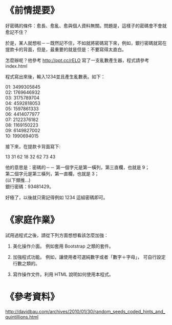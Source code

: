 # 《前情提要》


好密碼的條件：愈長、愈亂、愈與個人資料無關。問題是，這樣子的密碼會不會就愈記不住？

於是，某人就想啦－－既然記不住，不如就將密碼寫下來，例如，銀行密碼就寫在提款卡的背面，但是，最重要的就是但是：不要寫得太直白。

怎麼辦呢？他參考 http://ppt.cc/rELO 寫了一支亂數產生器，程式請參考 index.html

程式寫出來後，輸入1234並且產生亂數表。如下：

01: 3499305845 <br>
02: 1769646932 <br>
03: 3175789704 <br>
04: 4592818053 <br>
05: 1597861333 <br>
06: 4414077977 <br>
07: 2122376182 <br>
08: 1169150223 <br>
09: 6149827002 <br>
10: 1990694015 <br>


接下來，在提款卡背面寫下:

13 31 62 18 32 62 73 43

他的意思是：密碼的－－
第一個字元是第一橫列，第三直欄，也就是 9； <br>
第二個字元是第三橫列，第一直欄，也就是 3； <br>
(以下類推...) <br>
銀行密碼：93481429。 <br>


好極了，以後就只需記得例如 1234 這組密碼即可。




# 《家庭作業》

試用過程式之後，請從下列方面想想看該怎麼加強：

1. 美化操作介面。
   例如套用 Bootstrap 之類的套件。

2. 加強程式功能。
   例如，讓使用者可選純數字或者「數字＋字母」，
   可自行設定行數之類的。

3. 寫作操作文件。利用 HTML 說明如何使用本程式。




# 《參考資料》
http://davidbau.com/archives/2010/01/30/random_seeds_coded_hints_and_quintillions.html

